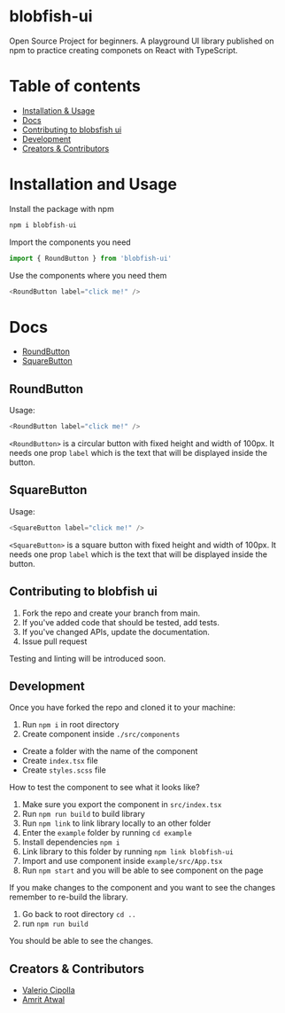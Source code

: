 # blobfish-ui

Open Source Project for beginners. A playground UI library published on npm to practice creating componets on React with TypeScript.

# Table of contents

- [Installation & Usage](#installation--usage)
- [Docs](#docs)
- [Contributing to blobsfish ui](#contributing-to-blobfish-ui)
- [Development](#development)
- [Creators & Contributors](#creators--contributors)

# Installation and Usage

Install the package with npm

```js
npm i blobfish-ui
```

Import the components you need

```js
import { RoundButton } from 'blobfish-ui'
```

Use the components where you need them

```js
<RoundButton label="click me!" />
```

# Docs

- [RoundButton](#roundbutton)
- [SquareButton](#squarebutton)

## RoundButton

Usage:

```js
<RoundButton label="click me!" />
```

`<RoundButton>` is a circular button with fixed height and width of 100px. It needs one prop `label` which is the text that will be displayed inside the button.

## SquareButton

Usage:

```js
<SquareButton label="click me!" />
```

`<SquareButton>` is a square button with fixed height and width of 100px. It needs one prop `label` which is the text that will be displayed inside the button.

## Contributing to blobfish ui

1. Fork the repo and create your branch from main.
2. If you've added code that should be tested, add tests.
3. If you've changed APIs, update the documentation.
4. Issue pull request

Testing and linting will be introduced soon.

## Development

Once you have forked the repo and cloned it to your machine:

1. Run `npm i` in root directory
2. Create component inside `./src/components`

- Create a folder with the name of the component
- Create `index.tsx` file
- Create `styles.scss` file

How to test the component to see what it looks like?

1. Make sure you export the component in `src/index.tsx`
2. Run `npm run build` to build library
3. Run `npm link` to link library locally to an other folder
4. Enter the `example` folder by running `cd example`
5. Install dependencies `npm i`
6. Link library to this folder by running `npm link blobfish-ui`
7. Import and use component inside `example/src/App.tsx`
8. Run `npm start` and you will be able to see component on the page

If you make changes to the component and you want to see the changes remember to re-build the library.

1. Go back to root directory `cd ..`
2. run `npm run build`

You should be able to see the changes.

## Creators & Contributors

- [Valerio Cipolla](https://github.com/ValerioCipolla/)
- [Amrit Atwal](https://github.com/amritatwal)
